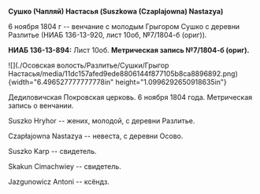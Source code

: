 **Сушко (Чапляй) Настасья (Suszkowa (Czaplajowna) Nastazya)**

6 ноября 1804 г -- венчание с молодым Грыгором Сушко с деревни Разлитье
(НИАБ 136-13-920, лист 10об, №7/1804-б (ориг)).

**НИАБ 136-13-894:** Лист 10об. **Метрическая запись №7/1804-б (ориг).**

![](./Осовская волость/Разлитье/Сушки/Грыгор Настасья/media/11dc157afed9ede8806144f877105b8ca8896892.png){width="6.496527777777778in"
height="1.0996292650918635in"}

Дедиловичская Покровская церковь. 6 ноября 1804 года. Метрическая запись
о венчании.

Suszko Hryhor -- жених, молодой, с деревни Разлитье.

Czapłajowna Nastazya -- невеста, с деревни Осовo.

Suszko Karp -- свидетель.

Skakun Cimachwiey -- свидетель.

Jazgunowicz Antoni -- ксёндз.
